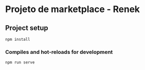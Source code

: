 # Projeto de marketplace - Renek

## Project setup
```
npm install
```

### Compiles and hot-reloads for development
```
npm run serve
```
